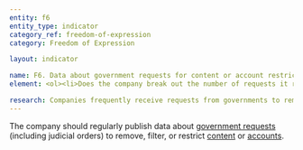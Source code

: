 ```yaml
---
entity: f6
entity_type: indicator
category_ref: freedom-of-expression
category: Freedom of Expression

layout: indicator

name: F6. Data about government requests for content or account restriction
element: <ol><li>Does the company break out the number of requests it receives by country?</li><li>Does the company list the number of <a target="_blank" href="https://rankingdigitalrights.org/2018-indicators/#account">accounts</a> affected?</li><li>Does the company list the number of pieces of <a target="_blank" href="https://rankingdigitalrights.org/2018-indicators/#content">content</a> or URLs affected?</li><li>Does the company list the types of subject matter associated with the requests it receives?</li><li>Does the company list the number of requests that come from different legal authorities?</li><li>Does the company list the number of requests it knowingly receives from government officials to restrict <a target="_blank" href="https://rankingdigitalrights.org/2018-indicators/#content">content</a> or <a target="_blank" href="https://rankingdigitalrights.org/2018-indicators/#account">accounts</a> through unofficial processes?</li><li>Does the company list the number of requests with which it complied?</li><li>Does the company publish the original requests or disclose that it provides copies to a<a target="_blank" href="https://rankingdigitalrights.org/2018-indicators/#publicarchive"> public third-party archive</a>?</li><li>Does the company report this data at least once a year?</li><li>Can the data be exported as a <a target="_blank" href="https://rankingdigitalrights.org/2018-indicators/#structureddata">structured data</a> file?</li></ol>

research: Companies frequently receive requests from governments to remove, filter, or restrict content or accounts. We expect a company to regularly publish data about the number and type of government requests it receives, and the number of such requests with which it complies. Companies may receive these requests through official processes, such as a court order, or through informal channels, like a flagging system intended to allow private individuals to report content that violates the terms of service. If a company knows that a request is coming from a government entity or court, the company should disclose it as part of its government requests reporting. Disclosing this data helps the public gain a greater understanding of the environment for freedom of expression online and it helps the public hold companies and governments accountable for their obligations to respect and protect freedom of expression rights.</p><p>In some cases, the law might prevent a company from disclosing information referenced in this indicator’s elements. For example, we expect companies to publish exact numbers rather than ranges of numbers. We acknowledge that laws sometimes prevent companies from doing so, and researchers will document situations where this is the case. But a company will nonetheless lose points if it fails to meet all elements. This represents a situation where the law causes companies to fall short of best practice for this indicator, and we encourage companies to advocate for laws that enable them to fully respect users’ rights to freedom of expression and privacy.</p><p><b>Potential sources:</b></p><ul><li>Company transparency report</li></ul><p align="right"><a target="_blank" href="https://rankingdigitalrights.org/2018-indicators/#top">top of section</a></p><h2><a id="F7"></a>F7. Data about private requests for content or account restriction</h2><p>The company should regularly publish data about<a target="_blank" href="https://rankingdigitalrights.org/2018-indicators/#privaterequest"> private requests</a> to remove, filter, or restrict access to <a target="_blank" href="https://rankingdigitalrights.org/2018-indicators/#content">content</a> or <a target="_blank" href="https://rankingdigitalrights.org/2018-indicators/#account">accounts.</a></p><p><i>Elements:</i></p><ol><li>Does the company break out the number of requests it receives by country?</li><li>Does the company list the number of <a target="_blank" href="https://rankingdigitalrights.org/2018-indicators/#account">accounts</a> affected?</li><li>Does the company list the number of pieces of <a target="_blank" href="https://rankingdigitalrights.org/2018-indicators/#content">content</a> or URLs affected?</li><li>Does the company list the reasons for removal associated with the requests it receives?</li><li>Does the company describe the types of parties from which it receives requests?</li><li>Does the company list the number of requests it complied with?</li><li>Does the company publish the original requests or disclose that it provides copies to a <a target="_blank" href="https://rankingdigitalrights.org/2018-indicators/#publicarchive">public third-party archive</a>?</li><li>Does the company report this data at least once a year?</li><li>Can the data be exported as a <a target="_blank" href="https://rankingdigitalrights.org/2018-indicators/#structureddata">structured data</a> file?</li><li>Does the company <a target="_blank" href="https://rankingdigitalrights.org/2018-indicators/#clearlydisclose">clearly disclose</a> that its reporting covers all types of <a target="_blank" href="https://rankingdigitalrights.org/2018-indicators/#privaterequest">private requests</a> that it receives?</li></ol>
---
```

The company should regularly publish data about <a target="_blank" href="https://rankingdigitalrights.org/2018-indicators/#governmentrequest">government requests</a> (including judicial orders) to remove, filter, or restrict <a target="_blank" href="https://rankingdigitalrights.org/2018-indicators/#content">content</a> or <a target="_blank" href="https://rankingdigitalrights.org/2018-indicators/#account">accounts</a>.
